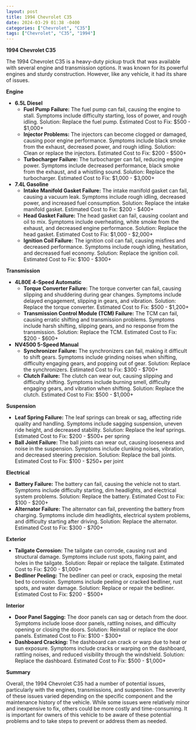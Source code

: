 ```yaml
---
layout: post
title: 1994 Chevrolet C35
date: 2024-03-29 01:38 -0400
categories: ["Chevrolet", "C35"]
tags: ["Chevrolet", "C35", "1994"]
---
```

**1994 Chevrolet C35**

The 1994 Chevrolet C35 is a heavy-duty pickup truck that was available with several engine and transmission options. It was known for its powerful engines and sturdy construction. However, like any vehicle, it had its share of issues.

**Engine**

* **6.5L Diesel**
    * **Fuel Pump Failure:** The fuel pump can fail, causing the engine to stall. Symptoms include difficulty starting, loss of power, and rough idling. Solution: Replace the fuel pump. Estimated Cost to Fix: $500 - $1,000+
    * **Injector Problems:** The injectors can become clogged or damaged, causing poor engine performance. Symptoms include black smoke from the exhaust, decreased power, and rough idling. Solution: Clean or replace the injectors. Estimated Cost to Fix: $200 - $500+
    * **Turbocharger Failure:** The turbocharger can fail, reducing engine power. Symptoms include decreased performance, black smoke from the exhaust, and a whistling sound. Solution: Replace the turbocharger. Estimated Cost to Fix: $1,000 - $3,000+
* **7.4L Gasoline**
    * **Intake Manifold Gasket Failure:** The intake manifold gasket can fail, causing a vacuum leak. Symptoms include rough idling, decreased power, and increased fuel consumption. Solution: Replace the intake manifold gasket. Estimated Cost to Fix: $200 - $400+
    * **Head Gasket Failure:** The head gasket can fail, causing coolant and oil to mix. Symptoms include overheating, white smoke from the exhaust, and decreased engine performance. Solution: Replace the head gasket. Estimated Cost to Fix: $1,000 - $2,000+
    * **Ignition Coil Failure:** The ignition coil can fail, causing misfires and decreased performance. Symptoms include rough idling, hesitation, and decreased fuel economy. Solution: Replace the ignition coil. Estimated Cost to Fix: $100 - $300+

**Transmission**

* **4L80E 4-Speed Automatic**
    * **Torque Converter Failure:** The torque converter can fail, causing slipping and shuddering during gear changes. Symptoms include delayed engagement, slipping in gears, and vibration. Solution: Replace the torque converter. Estimated Cost to Fix: $500 - $1,200+
    * **Transmission Control Module (TCM) Failure:** The TCM can fail, causing erratic shifting and transmission problems. Symptoms include harsh shifting, slipping gears, and no response from the transmission. Solution: Replace the TCM. Estimated Cost to Fix: $200 - $600+
* **NV4500 5-Speed Manual**
    * **Synchronizer Failure:** The synchronizers can fail, making it difficult to shift gears. Symptoms include grinding noises when shifting, difficulty engaging gears, and popping out of gear. Solution: Replace the synchronizers. Estimated Cost to Fix: $300 - $700+
    * **Clutch Failure:** The clutch can wear out, causing slipping and difficulty shifting. Symptoms include burning smell, difficulty engaging gears, and vibration when shifting. Solution: Replace the clutch. Estimated Cost to Fix: $500 - $1,000+

**Suspension**

* **Leaf Spring Failure:** The leaf springs can break or sag, affecting ride quality and handling. Symptoms include sagging suspension, uneven ride height, and decreased stability. Solution: Replace the leaf springs. Estimated Cost to Fix: $200 - $500+ per spring
* **Ball Joint Failure:** The ball joints can wear out, causing looseness and noise in the suspension. Symptoms include clunking noises, vibration, and decreased steering precision. Solution: Replace the ball joints. Estimated Cost to Fix: $100 - $250+ per joint

**Electrical**

* **Battery Failure:** The battery can fail, causing the vehicle not to start. Symptoms include difficulty starting, dim headlights, and electrical system problems. Solution: Replace the battery. Estimated Cost to Fix: $100 - $200+
* **Alternator Failure:** The alternator can fail, preventing the battery from charging. Symptoms include dim headlights, electrical system problems, and difficulty starting after driving. Solution: Replace the alternator. Estimated Cost to Fix: $300 - $700+

**Exterior**

* **Tailgate Corrosion:** The tailgate can corrode, causing rust and structural damage. Symptoms include rust spots, flaking paint, and holes in the tailgate. Solution: Repair or replace the tailgate. Estimated Cost to Fix: $200 - $1,000+
* **Bedliner Peeling:** The bedliner can peel or crack, exposing the metal bed to corrosion. Symptoms include peeling or cracked bedliner, rust spots, and water damage. Solution: Replace or repair the bedliner. Estimated Cost to Fix: $200 - $500+

**Interior**

* **Door Panel Sagging:** The door panels can sag or detach from the door. Symptoms include loose door panels, rattling noises, and difficulty opening or closing the doors. Solution: Reinstall or replace the door panels. Estimated Cost to Fix: $100 - $300+
* **Dashboard Cracking:** The dashboard can crack or warp due to heat or sun exposure. Symptoms include cracks or warping on the dashboard, rattling noises, and reduced visibility through the windshield. Solution: Replace the dashboard. Estimated Cost to Fix: $500 - $1,000+

**Summary**

Overall, the 1994 Chevrolet C35 had a number of potential issues, particularly with the engines, transmissions, and suspension. The severity of these issues varied depending on the specific component and the maintenance history of the vehicle. While some issues were relatively minor and inexpensive to fix, others could be more costly and time-consuming. It is important for owners of this vehicle to be aware of these potential problems and to take steps to prevent or address them as needed.
